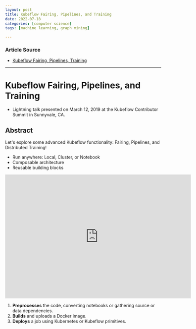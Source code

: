 ```yaml
---
layout: post
title: Kubeflow Fairing, Pipelines, and Training
date: 2022-07-18
categories: [computer science]
tags: [machine learning, graph mining]

---
```


### Article Source

* [Kubeflow Fairing, Pipelines, Training](https://www.youtube.com/watch?v=diGPUFu7fJw)


---

# Kubeflow Fairing, Pipelines, and Training

* Lightning talk presented on March 12, 2019 at the Kubeflow Contributor Summit in Sunnyvale, CA. 


## Abstract

Let's explore some advanced Kubeflow functionality: Fairing, Pipelines, and Distributed Training!

* Run anywhere: Local, Cluster, or Notebook
* Composable architecture
* Reusable building blocks

<iframe width="600" height="400" src="https://www.youtube.com/embed/diGPUFu7fJw" title="YouTube video player" frameborder="0" allow="accelerometer; autoplay; clipboard-write; encrypted-media; gyroscope; picture-in-picture" allowfullscreen></iframe>

1. **Preprocesses** the code, converting notebooks or gathering source or data dependencies.
2. **Builds** and uploads a Docker image.
3. **Deploys** a job using Kubernetes or Kubeflow primitives.